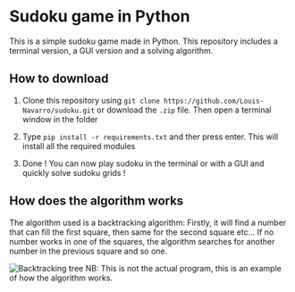 # Sudoku game in Python

This is a simple sudoku game made in Python. This repository includes a terminal version, a GUI version and a solving algorithm.

## How to download

1. Clone this repository using `git clone https://github.com/Louis-Navarro/sudoku.git` or download the `.zip` file. Then open a terminal window in the folder

2. Type `pip install -r requirements.txt` and ther press enter. This will install all the required modules

3. Done ! You can now play sudoku in the terminal or with a GUI and quickly solve sudoku grids !

## How does the algorithm works

The algorithm used is a backtracking algorithm:
Firstly, it will find a number that can fill the first square, then same for the second square etc...
If no number works in one of the squares, the algorithm searches for another number in the previous square and so one.

![Backtracking tree](https://camo.githubusercontent.com/3683f568b4f63fa8a90276a03de022f09fcb16d4/687474703a2f2f692e696d6775722e636f6d2f4b644572434f552e676966 "Backtracking algorithm example")
NB: This is not the actual program, this is an example of how the algorithm works.
